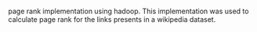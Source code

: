 ######

page rank implementation using hadoop.
This implementation was used to calculate page rank for the links presents in a wikipedia dataset.
